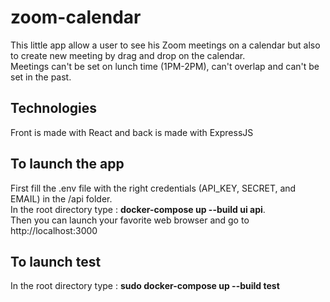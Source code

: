 # zoom-calendar

This little app allow a user to see his Zoom meetings on a calendar but also to create new meeting by drag and drop on the calendar.<br/>
Meetings can't be set on lunch time (1PM-2PM), can't overlap and can't be set in the past.

## Technologies

Front is made with React and back is made with ExpressJS

## To launch the app

First fill the .env file with the right credentials (API_KEY, SECRET, and EMAIL) in the /api folder.<br/>
In the root directory type : **docker-compose up --build ui api**.<br/>
Then you can launch your favorite web browser and go to http://localhost:3000<br/>

## To launch test

In the root directory type : **sudo docker-compose up --build test**
